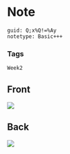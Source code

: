 # Note
```
guid: Q;x%Q!=%Ay
notetype: Basic+++
```

### Tags
```
Week2
```

## Front
<img src="paste-bf22ac58e08f2488499da4f1b65b4713d2e27c64.jpg">

## Back
<img src="paste-eb5018f8aa2a3afeeec397d259812eb14feb47f4.jpg">
